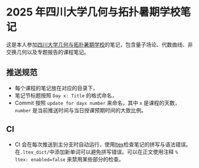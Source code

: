 # 2025 年四川大学几何与拓扑暑期学校笔记

这是本人参加[四川大学几何与拓扑暑期学校](https://math.scu.edu.cn/info/1247/4584.htm)的笔记，包含量子场论、代数曲线、非交换几何以及专题报告的课程笔记。

## 推送规范

- 每个课程的笔记放在对应的目录下，
- 笔记节标题按照 `Day x: Title` 的格式命名，
- Commit 按照 `update for dayx number` 来命名，其中 `x` 是课程的天数，`number` 是当前推送时间与当日授课预期时间的大致比例。

## CI

- CI 会在每次推送到主分支时自动运行，使用[ltex](https://valentjn.github.io/ltex/index.html)检查笔记的拼写与语法错误。在`.ltex_dict/`中添加新单词可以避免拼写错误。可以在正文使用注释 `% ltex: enabled=false` 来禁用某些部分的检查。
